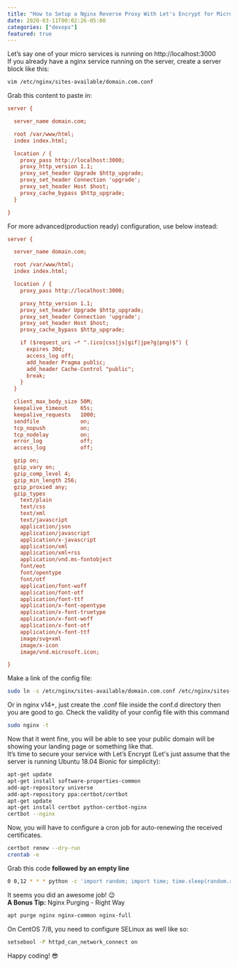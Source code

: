 ```yaml
---
title: "How to Setup a Nginx Reverse Proxy With Let's Encrypt for Microservices"
date: 2020-03-11T00:02:26-05:00
categories: ["devops"]
featured: true
---
```

Let’s say one of your micro services is running on http://localhost:3000  
If you already have a nginx service running on the server, create a server block like this:
```bash
vim /etc/nginx/sites-available/domain.com.conf
```
Grab this content to paste in:
```ini
server {

  server_name domain.com;

  root /var/www/html;
  index index.html;

  location / {
    proxy_pass http://localhost:3000;
    proxy_http_version 1.1;
    proxy_set_header Upgrade $http_upgrade;
    proxy_set_header Connection 'upgrade';
    proxy_set_header Host $host;
    proxy_cache_bypass $http_upgrade;
  }

}
```
For more advanced(production ready) configuration, use below instead:
```ini
server {

  server_name domain.com;

  root /var/www/html;
  index index.html;

  location / {
    proxy_pass http://localhost:3000;

    proxy_http_version 1.1;
    proxy_set_header Upgrade $http_upgrade;
    proxy_set_header Connection 'upgrade';
    proxy_set_header Host $host;
    proxy_cache_bypass $http_upgrade;

    if ($request_uri ~* ".(ico|css|js|gif|jpe?g|png)$") {
      expires 30d;
      access_log off;
      add_header Pragma public;
      add_header Cache-Control "public";
      break;
    }
  }

  client_max_body_size 50M;
  keepalive_timeout    65s;
  keepalive_requests   1000;
  sendfile             on;
  tcp_nopush           on;
  tcp_nodelay          on;
  error_log            off;
  access_log           off;

  gzip on;
  gzip_vary on;
  gzip_comp_level 4;
  gzip_min_length 256;
  gzip_proxied any;
  gzip_types
    text/plain
    text/css
    text/xml
    text/javascript
    application/json
    application/javascript
    application/x-javascript
    application/xml
    application/xml+rss
    application/vnd.ms-fontobject
    font/eot
    font/opentype
    font/otf
    application/font-woff
    application/font-otf
    application/font-ttf
    application/x-font-opentype
    application/x-font-truetype
    application/x-font-woff
    application/x-font-otf
    application/x-font-ttf
    image/svg+xml
    image/x-icon
    image/vnd.microsoft.icon;

}
```
Make a link of the config file:
```bash
sudo ln -s /etc/nginx/sites-available/domain.com.conf /etc/nginx/sites-enabled/
```
Or in nginx v14+, just create the .conf file inside the conf.d directory then you are good to go.
Check the validity of your config file with this command
```bash
sudo nginx -t
```
Now that it went fine, you will be able to see your public domain will be showing your landing page or something like that.  
It’s time to secure your service with Let’s Encrypt (Let's just assume that the server is running Ubuntu 18.04 Bionic for simplicity):  
```bash
apt-get update
apt-get install software-properties-common
add-apt-repository universe
add-apt-repository ppa:certbot/certbot
apt-get update
apt-get install certbot python-certbot-nginx
certbot --nginx
```
Now, you will have to configure a cron job for auto-renewing the received certificates.  
```bash
certbot renew --dry-run
crontab -e
```
Grab this code **followed by an empty line**  
```bash
0 0,12 * * * python -c 'import random; import time; time.sleep(random.random() * 3600)' && certbot renew

```
It seems you did an awesome job! 😉  
**A Bonus Tip:** Nginx Purging - Right Way
```bash
apt purge nginx nginx-common nginx-full
```
On CentOS 7/8, you need to configure SELinux as well like so:
```bash
setsebool -P httpd_can_network_connect on
```
Happy coding! 😎
